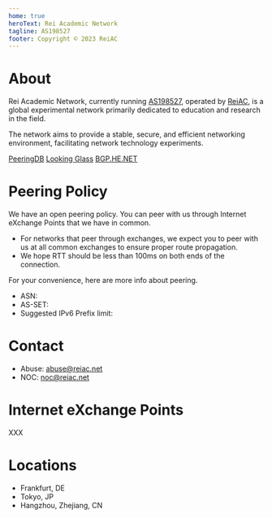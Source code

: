 ```yaml
---
home: true
heroText: Rei Academic Network
tagline: AS198527
footer: Copyright © 2023 ReiAC
---
```


# About
Rei Academic Network, currently running [AS198527](https://bgp.he.net/AS198527), operated by [ReiAC](https://rei.ac), is a global experimental network primarily dedicated to education and research in the field. 

The network aims to provide a stable, secure, and efficient networking environment, facilitating network technology experiments. 

[PeeringDB](https://www.peeringdb.com/net/AS198527) [Looking Glass](https://lg.reiac.net) [BGP.HE.NET](https://bgp.he.net/AS198527)

# Peering Policy

We have an open peering policy. You can peer with us through Internet eXchange Points that we have in common.

- For networks that peer through exchanges, we expect you to peer with us at all common exchanges to ensure proper route propagation.
- We hope RTT should be less than 100ms on both ends of the connection.

For your convenience, here are more info about peering.

- ASN: 
- AS-SET: 
- Suggested IPv6 Prefix limit: 

# Contact

- Abuse: [abuse@reiac.net](mailto:abuse@reiac.net)
- NOC: [noc@reiac.net](mailto:noc@reiac.net)

# Internet eXchange Points

XXX

# Locations

- Frankfurt, DE
- Tokyo, JP
- Hangzhou, Zhejiang, CN